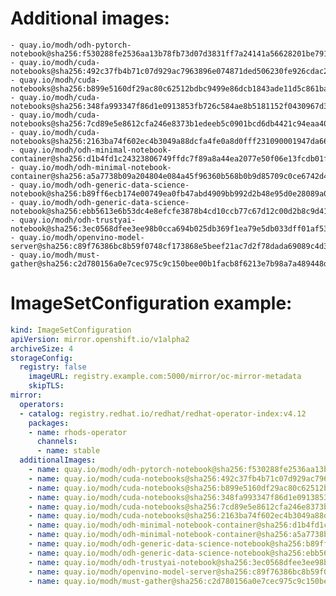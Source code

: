 # Additional images:
    - quay.io/modh/odh-pytorch-notebook@sha256:f530288fe2536aa13b78fb73d07d3831ff7a24141a56628201be79192566e69f
    - quay.io/modh/cuda-notebooks@sha256:492c37fb4b71c07d929ac7963896e074871ded506230fe926cdac21eb1ab9db8
    - quay.io/modh/cuda-notebooks@sha256:b899e5160df29ac80c62512bdbc9499e86dcb1843ade11d5c861ba6f2c41cb37
    - quay.io/modh/cuda-notebooks@sha256:348fa993347f86d1e0913853fb726c584ae8b5181152f0430967d380d68d804f
    - quay.io/modh/cuda-notebooks@sha256:7cd89e5e8612cfa246e8373b1edeeb5c0901bcd6db4421c94eaa40a1589dcd42
    - quay.io/modh/cuda-notebooks@sha256:2163ba74f602ec4b3049a88dcfa4fe0a8d0fff231090001947da66ef8e75ab9a
    - quay.io/modh/odh-minimal-notebook-container@sha256:d1b4fd1c24323806749ffdc7f89a8a44ea2077e50f06e13fcdb01fbd94e6cb64
    - quay.io/modh/odh-minimal-notebook-container@sha256:a5a7738b09a204804e084a45f96360b568b0b9d85709c0ce6742d440ff917183
    - quay.io/modh/odh-generic-data-science-notebook@sha256:b89ff6ecb174e00749ea0fb47abd4909bb992d2b48e95d0e28089a0d7fd83100
    - quay.io/modh/odh-generic-data-science-notebook@sha256:ebb5613e6b53dc4e8efcfe3878b4cd10ccb77c67d12c00d2b8c9d41aeffd7df5
    - quay.io/modh/odh-trustyai-notebook@sha256:3ec0568dfee3ee98b0cca694b025db369f1ea79e5db033dff01af53826c44a97
    - quay.io/modh/openvino-model-server@sha256:c89f76386bc8b59f0748cf173868e5beef21ac7d2f78dada69089c4d37c44116
    - quay.io/modh/must-gather@sha256:c2d780156a0e7cec975c9c150bee00b1facb8f6213e7b98a7a489448d76dfd94

# ImageSetConfiguration example:
```yaml
kind: ImageSetConfiguration
apiVersion: mirror.openshift.io/v1alpha2
archiveSize: 4
storageConfig:
  registry: false
    imageURL: registry.example.com:5000/mirror/oc-mirror-metadata
    skipTLS:                         
mirror:
  operators:
  - catalog: registry.redhat.io/redhat/redhat-operator-index:v4.12
    packages:
    - name: rhods-operator
      channels:
      - name: stable
  additionalImages:   
    - name: quay.io/modh/odh-pytorch-notebook@sha256:f530288fe2536aa13b78fb73d07d3831ff7a24141a56628201be79192566e69f
    - name: quay.io/modh/cuda-notebooks@sha256:492c37fb4b71c07d929ac7963896e074871ded506230fe926cdac21eb1ab9db8
    - name: quay.io/modh/cuda-notebooks@sha256:b899e5160df29ac80c62512bdbc9499e86dcb1843ade11d5c861ba6f2c41cb37
    - name: quay.io/modh/cuda-notebooks@sha256:348fa993347f86d1e0913853fb726c584ae8b5181152f0430967d380d68d804f
    - name: quay.io/modh/cuda-notebooks@sha256:7cd89e5e8612cfa246e8373b1edeeb5c0901bcd6db4421c94eaa40a1589dcd42
    - name: quay.io/modh/cuda-notebooks@sha256:2163ba74f602ec4b3049a88dcfa4fe0a8d0fff231090001947da66ef8e75ab9a
    - name: quay.io/modh/odh-minimal-notebook-container@sha256:d1b4fd1c24323806749ffdc7f89a8a44ea2077e50f06e13fcdb01fbd94e6cb64
    - name: quay.io/modh/odh-minimal-notebook-container@sha256:a5a7738b09a204804e084a45f96360b568b0b9d85709c0ce6742d440ff917183
    - name: quay.io/modh/odh-generic-data-science-notebook@sha256:b89ff6ecb174e00749ea0fb47abd4909bb992d2b48e95d0e28089a0d7fd83100
    - name: quay.io/modh/odh-generic-data-science-notebook@sha256:ebb5613e6b53dc4e8efcfe3878b4cd10ccb77c67d12c00d2b8c9d41aeffd7df5
    - name: quay.io/modh/odh-trustyai-notebook@sha256:3ec0568dfee3ee98b0cca694b025db369f1ea79e5db033dff01af53826c44a97
    - name: quay.io/modh/openvino-model-server@sha256:c89f76386bc8b59f0748cf173868e5beef21ac7d2f78dada69089c4d37c44116
    - name: quay.io/modh/must-gather@sha256:c2d780156a0e7cec975c9c150bee00b1facb8f6213e7b98a7a489448d76dfd94
```

